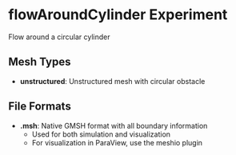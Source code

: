 # flowAroundCylinder Experiment

Flow around a circular cylinder

## Mesh Types

- **unstructured**: Unstructured mesh with circular obstacle

## File Formats

- **.msh**: Native GMSH format with all boundary information
  - Used for both simulation and visualization
  - For visualization in ParaView, use the meshio plugin
